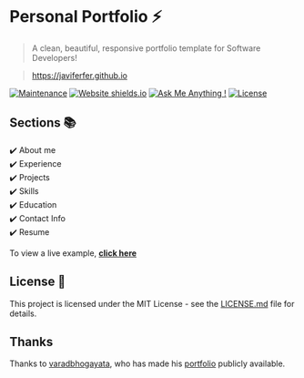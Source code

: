 # Personal Portfolio ⚡️ 
> A clean, beautiful, responsive portfolio template for Software Developers!

> https://javiferfer.github.io

[![Maintenance](https://img.shields.io/badge/maintained-yes-green.svg)](https://github.com/javiferfer/javiferfer.github.io/commits/master)
[![Website shields.io](https://img.shields.io/badge/website-up-yellow)](http://javiferfer.github.io/)
[![Ask Me Anything !](https://img.shields.io/badge/ask%20me-linkedin-1abc9c.svg)](https://www.linkedin.com/in/javier-fern%C3%A1ndez-fern%C3%A1ndez-b91684b6/)
[![License](http://img.shields.io/:license-mit-blue.svg?style=flat-square)](http://badges.mit-license.org)

## Sections 📚
✔️ About me\
✔️ Experience\
✔️ Projects \
✔️ Skills \
✔️ Education\
✔️ Contact Info\
✔️ Resume

To view a live example, **[click here](https://javiferfer.github.io/)**

## License 📄
This project is licensed under the MIT License - see the [LICENSE.md](./LICENSE) file for details.

## Thanks
Thanks to [varadbhogayata](https://github.com/varadbhogayata), who has made his [portfolio](https://github.com/varadbhogayata/varadbhogayata.github.io) publicly available.
